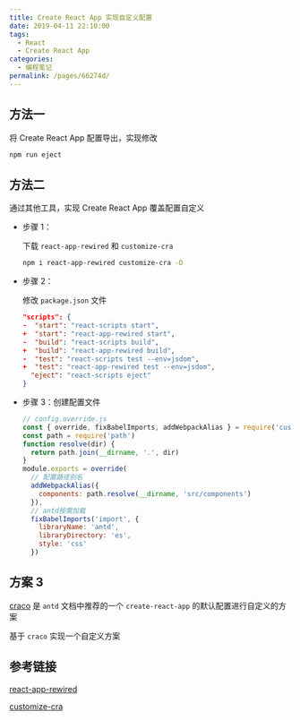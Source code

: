 ```yaml
---
title: Create React App 实现自定义配置
date: 2019-04-11 22:10:00
tags:
  - React
  - Create React App
categories:
  - 编程笔记
permalink: /pages/66274d/
---
```


## 方法一

将 Create React App 配置导出，实现修改

```bash
npm run eject
```

## 方法二

通过其他工具，实现 Create React App 覆盖配置自定义

- 步骤 1：

  下载 `react-app-rewired` 和 `customize-cra`

  ```bash
  npm i react-app-rewired customize-cra -D
  ```

- 步骤 2：

  修改 `package.json` 文件

  ```json
  "scripts": {
  -  "start": "react-scripts start",
  +  "start": "react-app-rewired start",
  -  "build": "react-scripts build",
  +  "build": "react-app-rewired build",
  -  "test": "react-scripts test --env=jsdom",
  +  "test": "react-app-rewired test --env=jsdom",
    "eject": "react-scripts eject"
  }
  ```

- 步骤 3：创建配置文件

  ```js
  // config.override.js
  const { override, fixBabelImports, addWebpackAlias } = require('customize-cra')
  const path = require('path')
  function resolve(dir) {
    return path.join(__dirname, '.', dir)
  }
  module.exports = override(
    // 配置路径别名
    addWebpackAlias({
      components: path.resolve(__dirname, 'src/components')
    }),
    // antd按需加载
    fixBabelImports('import', {
      libraryName: 'antd',
      libraryDirectory: 'es',
      style: 'css'
    })
  ```

## 方案 3

[craco](https://github.com/gsoft-inc/craco) 是 `antd` 文档中推荐的一个 `create-react-app` 的默认配置进行自定义的方案

基于 `craco` 实现一个自定义方案

## 参考链接

[react-app-rewired](https://github.com/timarney/react-app-rewired/)

[customize-cra](https://github.com/arackaf/customize-cra)
